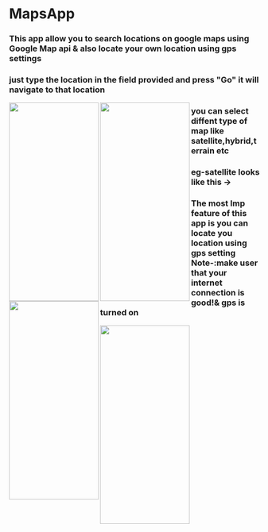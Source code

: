 # MapsApp

### This app allow you to search locations on google maps using Google Map api & also locate your own location using gps settings
### just type the location in the field provided and press "Go" it will navigate to that location
<a href="url"><img src="https://cloud.githubusercontent.com/assets/22947683/21282030/2d993b2e-c3a6-11e6-99a2-479ef4eb431f.jpeg" align="left" height="400" width="180" ></a>
<a href="url1"><img src="https://cloud.githubusercontent.com/assets/22947683/21282027/2850cf38-c3a6-11e6-9cd4-b5610daf3be9.jpeg" align="left" height="400" width="180" ></a>

### you can select diffent type of map like satellite,hybrid,terrain etc
### eg-satellite looks like this ->
<a href="url11"><img src="https://cloud.githubusercontent.com/assets/22947683/21282028/2bc73094-c3a6-11e6-840f-7a22e8e3d3e8.jpeg" align="left" height="400" width="180" ></a>

### The most Imp feature of this app is you can locate you location using gps setting Note-:make user that your internet connection is good!& gps is turned on
<a href="url111"><img src="https://cloud.githubusercontent.com/assets/22947683/21282031/2daca9c0-c3a6-11e6-943f-325fc8644141.jpeg" align="left" height="400" width="180" ></a>
